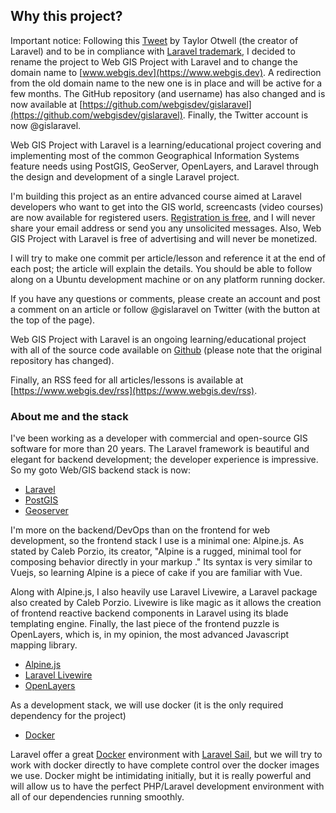 Why this project?
-----------------

Important notice: Following this [Tweet](https://twitter.com/taylorotwell/status/1620893768038719494) by Taylor Otwell (the creator of Laravel) and to be in compliance with [Laravel trademark](https://laravel.com/trademark), I decided to rename the project to Web GIS Project with Laravel and to change the domain name to [www.webgis.dev](https://www.webgis.dev). A redirection from the old domain name to the new one is in place and will be active for a few months. The GitHub repository (and username) has also changed and is now available at [https://github.com/webgisdev/gislaravel](https://github.com/webgisdev/gislaravel). Finally, the Twitter account is now @gislaravel.

Web GIS Project with Laravel is a learning/educational project covering and implementing most of the common Geographical Information Systems feature needs using PostGIS, GeoServer, OpenLayers, and Laravel through the design and development of a single Laravel project.

I'm building this project as an entire advanced course aimed at Laravel developers who want to get into the GIS world, screencasts (video courses) are now available for registered users. [Registration is free](https://www.webgis.dev/register), and I will never share your email address or send you any unsolicited messages. Also, Web GIS Project with Laravel is free of advertising and will never be monetized.

I will try to make one commit per article/lesson and reference it at the end of each post; the article will explain the details. You should be able to follow along on a Ubuntu development machine or on any platform running docker.

If you have any questions or comments, please create an account and post a comment on an article or follow @gislaravel on Twitter (with the button at the top of the page).

Web GIS Project with Laravel is an ongoing learning/educational project with all of the source code available on [Github](https://github.com/webgisdev/gislaravel) (please note that the original repository has changed).

Finally, an RSS feed for all articles/lessons is available at [https://www.webgis.dev/rss](https://www.webgis.dev/rss).

### About me and the stack

I've been working as a developer with commercial and open-source GIS software for more than 20 years. The Laravel framework is beautiful and elegant for backend development; the developer experience is impressive. So my goto Web/GIS backend stack is now:

*   [Laravel](https://laravel.com/)
*   [PostGIS](https://postgis.net/)
*   [Geoserver](http://geoserver.org/)

I'm more on the backend/DevOps than on the frontend for web development, so the frontend stack I use is a minimal one: Alpine.js. As stated by Caleb Porzio, its creator, "Alpine is a rugged, minimal tool for composing behavior directly in your markup ." Its syntax is very similar to Vuejs, so learning Alpine is a piece of cake if you are familiar with Vue.

Along with Alpine.js, I also heavily use Laravel Livewire, a Laravel package also created by Caleb Porzio. Livewire is like magic as it allows the creation of frontend reactive backend components in Laravel using its blade templating engine. Finally, the last piece of the frontend puzzle is OpenLayers, which is, in my opinion, the most advanced Javascript mapping library.

*   [Alpine.js](https://alpinejs.dev/)
*   [Laravel Livewire](https://laravel-livewire.com/)
*   [OpenLayers](https://openlayers.org/)

As a development stack, we will use docker (it is the only required dependency for the project)

*   [Docker](https://www.docker.com/)

Laravel offer a great [Docker](https://www.docker.com/) environment with [Laravel Sail](https://laravel.com/docs/9.x/sail), but we will try to work with docker directly to have complete control over the docker images we use. Docker might be intimidating initially, but it is really powerful and will allow us to have the perfect PHP/Laravel development environment with all of our dependencies running smoothly.
